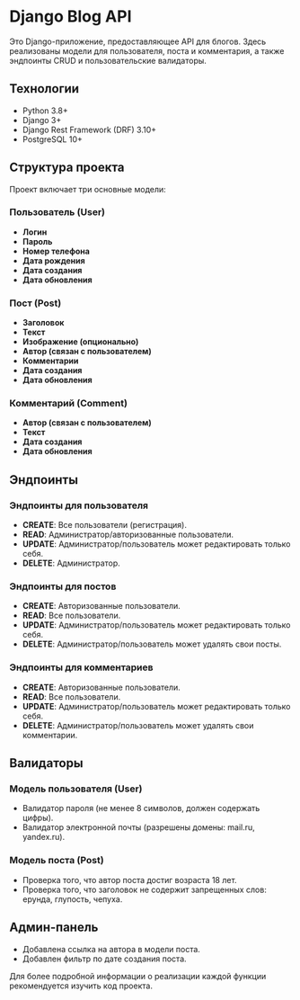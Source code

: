 # Django Blog API

Это Django-приложение, предоставляющее API для блогов. Здесь реализованы модели для пользователя, поста и комментария, а также эндпоинты CRUD и пользовательские валидаторы.

## Технологии

- Python 3.8+
- Django 3+
- Django Rest Framework (DRF) 3.10+
- PostgreSQL 10+

## Структура проекта

Проект включает три основные модели:

### Пользователь (User)

- **Логин**
- **Пароль**
- **Номер телефона**
- **Дата рождения**
- **Дата создания**
- **Дата обновления**

### Пост (Post)

- **Заголовок**
- **Текст**
- **Изображение (опционально)**
- **Автор (связан с пользователем)**
- **Комментарии**
- **Дата создания**
- **Дата обновления**

### Комментарий (Comment)

- **Автор (связан с пользователем)**
- **Текст**
- **Дата создания**
- **Дата обновления**

## Эндпоинты

### Эндпоинты для пользователя

- **CREATE**: Все пользователи (регистрация).
- **READ**: Администратор/авторизованные пользователи.
- **UPDATE**: Администратор/пользователь может редактировать только себя.
- **DELETE**: Администратор.

### Эндпоинты для постов

- **CREATE**: Авторизованные пользователи.
- **READ**: Все пользователи.
- **UPDATE**: Администратор/пользователь может редактировать только себя.
- **DELETE**: Администратор/пользователь может удалять свои посты.

### Эндпоинты для комментариев

- **CREATE**: Авторизованные пользователи.
- **READ**: Все пользователи.
- **UPDATE**: Администратор/пользователь может редактировать только себя.
- **DELETE**: Администратор/пользователь может удалять свои комментарии.

## Валидаторы

### Модель пользователя (User)

- Валидатор пароля (не менее 8 символов, должен содержать цифры).
- Валидатор электронной почты (разрешены домены: mail.ru, yandex.ru).

### Модель поста (Post)

- Проверка того, что автор поста достиг возраста 18 лет.
- Проверка того, что заголовок не содержит запрещенных слов: ерунда, глупость, чепуха.

## Админ-панель

- Добавлена ссылка на автора в модели поста.
- Добавлен фильтр по дате создания поста.

Для более подробной информации о реализации каждой функции рекомендуется изучить код проекта.
